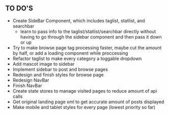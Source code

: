 ## TO DO'S
+ Create SideBar Component, which includes taglist, statlist, and searchbar
  + learn to pass info to the taglist/statlist/searchbar directly without having to go through the sidebar component and then pass it down or up
+ Try to make browse page tag processing faster, maybe cut the amount by half, or add a loading component while proccessing
+ Refactor taglist to make every category a toggable dropdown
+ Add mascot image to sidebar
+ Implement sidebar to post and browse pages
+ Redesign and finish styles for browse page
+ Redesign NavBar
+ Finish NavBar
+ Create state stores to manage visited pages to reduce amount of api calls
+ Get original landing page xml to get accurate amount of posts displayed
+ Make mobile and tablet styles for every page (lowest priority so far)